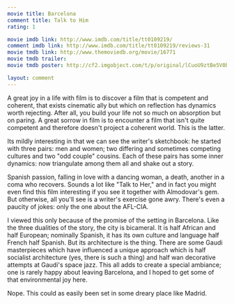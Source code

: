 ```yaml
---
movie title: Barcelona
comment title: Talk to Him
rating: 1

movie imdb link: http://www.imdb.com/title/tt0109219/
comment imdb link: http://www.imdb.com/title/tt0109219/reviews-31
movie tmdb link: http://www.themoviedb.org/movie/16771
movie tmdb trailer: 
movie tmdb poster: http://cf2.imgobject.com/t/p/original/lCuoU9ztBe5V0bVDUziDgFWsfwt.jpg

layout: comment
---
```


A great joy in a life with film is to discover a film that is competent and coherent, that exists cinematic ally but which on reflection has dynamics worth rejecting. After all, you build your life not so much on absorption but on paring. A great sorrow in film is to encounter a film that isn't quite competent and therefore doesn't project a coherent world. This is the latter.

Its mildly interesting in that we can see the writer's sketchbook: he started with three pairs: men and women; two differing and sometimes competing cultures and two "odd couple" cousins. Each of these pairs has some inner dynamics: now triangulate among them all and shake out a story.

Spanish passion, falling in love with a dancing woman, a death, another in a coma who recovers. Sounds a lot like "Talk to Her," and in fact you might even find this film interesting if you see it together with Almodovar's gem. But otherwise, all you'll see is a writer's exercise gone awry. There's even a paucity of jokes: only the one about the AFL-CIA.

I viewed this only because of the promise of the setting in Barcelona. Like the three dualities of the story, the city is bicameral. It is half African and half European; nominally Spanish, it has its own culture and language half French half Spanish. But its architecture is the thing. There are some Gaudi masterpieces which have influenced a unique approach which is half socialist architecture (yes, there is such a thing) and half wan decorative attempts at Gaudi's space jazz. This all adds to create a special ambiance; one is rarely happy about leaving Barcelona, and I hoped to get some of that environmental joy here.

Nope. This could as easily been set in some dreary place like Madrid.